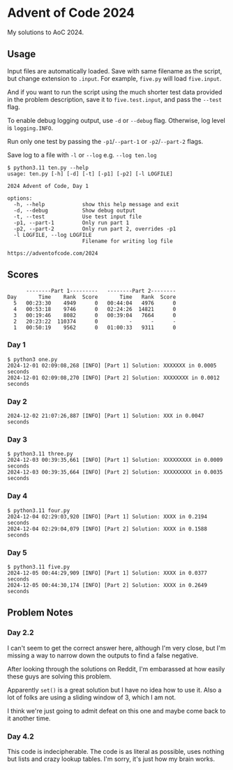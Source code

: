 # Advent of Code 2024

My solutions to AoC 2024.

## Usage

Input files are automatically loaded. Save with same filename as the script, but change extension to `.input`. For example, `five.py` will load `five.input`.

And if you want to run the script using the much shorter test data provided in the problem description, save it to `five.test.input`, and pass the `--test` flag.

To enable debug logging output, use `-d` or `--debug` flag. Otherwise, log level is `logging.INFO`.

Run only one test by passing the `-p1`/`--part-1` or `-p2`/`--part-2` flags. 

Save log to a file with `-l` or `--log` e.g. `--log ten.log`

```
$ python3.11 ten.py --help
usage: ten.py [-h] [-d] [-t] [-p1] [-p2] [-l LOGFILE]

2024 Advent of Code, Day 1

options:
  -h, --help            show this help message and exit
  -d, --debug           Show debug output
  -t, --test            Use test input file
  -p1, --part-1         Only run part 1
  -p2, --part-2         Only run part 2, overrides -p1
  -l LOGFILE, --log LOGFILE
                        Filename for writing log file

https://adventofcode.com/2024
```

## Scores

```
      --------Part 1---------   --------Part 2--------
Day       Time    Rank  Score       Time   Rank  Score
  5   00:23:30    4949      0   00:44:04   4976      0
  4   00:53:18    9746      0   02:24:26  14821      0
  3   00:19:46    8082      0   00:39:04   7664      0
  2   20:23:22  110374      0          -      -      -
  1   00:50:19    9562      0   01:00:33   9311      0
```

### Day 1
```
$ python3 one.py
2024-12-01 02:09:08,268 [INFO] [Part 1] Solution: XXXXXXX in 0.0005 seconds
2024-12-01 02:09:08,270 [INFO] [Part 2] Solution: XXXXXXXX in 0.0012 seconds
```

### Day 2
```
2024-12-02 21:07:26,887 [INFO] [Part 1] Solution: XXX in 0.0047 seconds
```

### Day 3
```
$ python3.11 three.py
2024-12-03 00:39:35,661 [INFO] [Part 1] Solution: XXXXXXXXX in 0.0009 seconds
2024-12-03 00:39:35,664 [INFO] [Part 2] Solution: XXXXXXXXX in 0.0035 seconds
```

### Day 4
```
$ python3.11 four.py
2024-12-04 02:29:03,920 [INFO] [Part 1] Solution: XXXX in 0.2194 seconds
2024-12-04 02:29:04,079 [INFO] [Part 2] Solution: XXXX in 0.1588 seconds
```

### Day 5
```
$ python3.11 five.py
2024-12-05 00:44:29,909 [INFO] [Part 1] Solution: XXXX in 0.0377 seconds
2024-12-05 00:44:30,174 [INFO] [Part 2] Solution: XXXX in 0.2649 seconds
```

## Problem Notes

### Day 2.2

I can't seem to get the correct answer here, although I'm very close, but I'm missing a way to narrow down the outputs to find a false negative.

After looking through the solutions on Reddit, I'm embarassed at how easily these guys are solving this problem.

Apparently `set()` is a great solution but I have no idea how to use it. Also a lot of folks are using a sliding window of 3, which I am not.

I think we're just going to admit defeat on this one and maybe come back to it another time.

### Day 4.2

This code is indecipherable. The code is as literal as possible, uses nothing but lists and crazy lookup tables. I'm sorry, it's just how my brain works.
